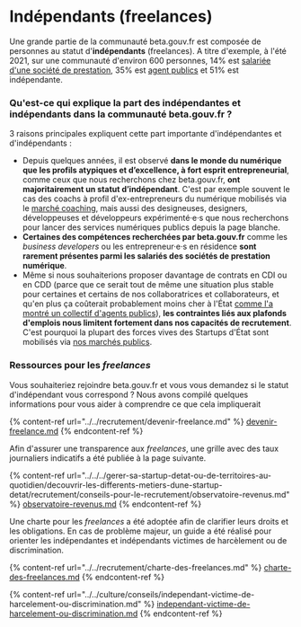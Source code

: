 # Indépendants (freelances)

Une grande partie de la communauté beta.gouv.fr est composée de personnes au statut d'**indépendants** (freelances). A titre d'exemple, à l'été 2021, sur une communauté d'environ 600 personnes, 14% est [salariée d'une société de prestation](salaries-des-societes-de-prestation.md), 35% est [agent publics](../les-differents-statuts/fonctionnaires-et-contractuels-de-la-fonction-publique.md) et 51% est indépendante.

### Qu'est-ce qui explique la part des indépendantes et indépendants dans la communauté beta.gouv.fr ?

3 raisons principales expliquent cette part importante d'indépendantes et d'indépendants :

* Depuis quelques années, il est observé **dans le monde du numérique que les profils atypiques et d’excellence, à fort esprit entrepreneurial**, comme ceux que nous recherchons chez beta.gouv.fr, **ont majoritairement un statut d’indépendant**. C'est par exemple souvent le cas des coachs à profil d'ex-entrepreneurs du numérique mobilisés via le [marché coaching](../../../gerer-sa-startup-detat-ou-de-territoires-au-quotidien/decouvrir-les-differents-metiers-dune-startup-detat/obtenir-une-prestation/marches-publics-beta.gouv.fr/marche-coaching.md), mais aussi des designeuses, designers, développeuses et développeurs expérimenté·e·s que nous recherchons pour lancer des services numériques publics depuis la page blanche.
* **Certaines des compétences recherchées par beta.gouv.fr** comme les _business developers_ ou les entrepreneur·e·s en résidence **sont rarement présentes parmi les salariés des sociétés de prestation numérique**.
* Même si nous souhaiterions proposer davantage de contrats en CDI ou en CDD (parce que ce serait tout de même une situation plus stable pour certaines et certains de nos collaboratrices et collaborateurs, et qu'en plus ça coûterait probablement moins cher à l'État [comme l'a montré un collectif d'agents publics](https://nosservicespublics.fr/externalisation)), **les contraintes liés aux plafonds d'emplois nous limitent fortement dans nos capacités de recrutement**. C'est pourquoi la plupart des forces vives des Startups d'État sont mobilisés via [nos marchés publics](../../../gerer-sa-startup-detat-ou-de-territoires-au-quotidien/gestion-administrative/marches-publics-beta.gouv.fr).

### Ressources pour les _freelances_

Vous souhaiteriez rejoindre beta.gouv.fr et vous vous demandez si le statut d'indépendant vous correspond ? Nous avons compilé quelques informations pour vous aider à comprendre ce que cela impliquerait

{% content-ref url="../../recrutement/devenir-freelance.md" %}
[devenir-freelance.md](../../recrutement/devenir-freelance.md)
{% endcontent-ref %}

Afin d'assurer une transparence aux _freelances_, une grille avec des taux journaliers indicatifs a été publiée à la page suivante.

{% content-ref url="../../../gerer-sa-startup-detat-ou-de-territoires-au-quotidien/decouvrir-les-differents-metiers-dune-startup-detat/recrutement/conseils-pour-le-recrutement/observatoire-revenus.md" %}
[observatoire-revenus.md](../../../gerer-sa-startup-detat-ou-de-territoires-au-quotidien/decouvrir-les-differents-metiers-dune-startup-detat/recrutement/conseils-pour-le-recrutement/observatoire-revenus.md)
{% endcontent-ref %}

Une charte pour les _freelances_ a été adoptée afin de clarifier leurs droits et les obligations. En cas de problème majeur, un guide a été réalisé pour orienter les indépendantes et indépendants victimes de harcèlement ou de discrimination.

{% content-ref url="../../recrutement/charte-des-freelances.md" %}
[charte-des-freelances.md](../../recrutement/charte-des-freelances.md)
{% endcontent-ref %}

{% content-ref url="../../culture/conseils/independant-victime-de-harcelement-ou-discrimination.md" %}
[independant-victime-de-harcelement-ou-discrimination.md](../../culture/conseils/independant-victime-de-harcelement-ou-discrimination.md)
{% endcontent-ref %}
